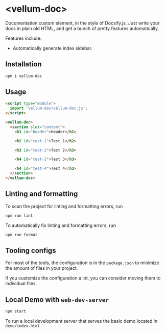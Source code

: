 # \<vellum-doc>

Documentation custom element, in the style of Docsify.js. Just write your docs in plain old HTML, and get a bunch of pretty features automatically.

Features include:

  * Automatically generate index sidebar.

## Installation

```bash
npm i vellum-doc
```

## Usage

```html
<script type="module">
  import 'vellum-doc/vellum-doc.js';
</script>

<vellum-doc>
  <section slot="content">
    <h1 id="header">Header</h1>

    <h2 id="test-1">Test 1</h2>

    <h3 id="test-2">Test 2</h3>

    <h4 id="test-3">Test 3</h3>

    <h4 id="test-4">Test 4</h3>
  </section>
</vellum-doc>
```

## Linting and formatting

To scan the project for linting and formatting errors, run

```bash
npm run lint
```

To automatically fix linting and formatting errors, run

```bash
npm run format
```

## Tooling configs

For most of the tools, the configuration is in the `package.json` to minimize the amount of files in your project.

If you customize the configuration a lot, you can consider moving them to individual files.

## Local Demo with `web-dev-server`

```bash
npm start
```

To run a local development server that serves the basic demo located in `demo/index.html`
